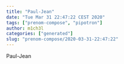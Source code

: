 ```yaml
---
title: "Paul-Jean"
date: "Tue Mar 31 22:47:22 CEST 2020"
tags: ["prenom-compose", "pipotron"]
author: m1ch3l
categories: ["generated"]
slug: "prenom-compose/2020-03-31-22:47:22"
---
```


Paul-Jean
